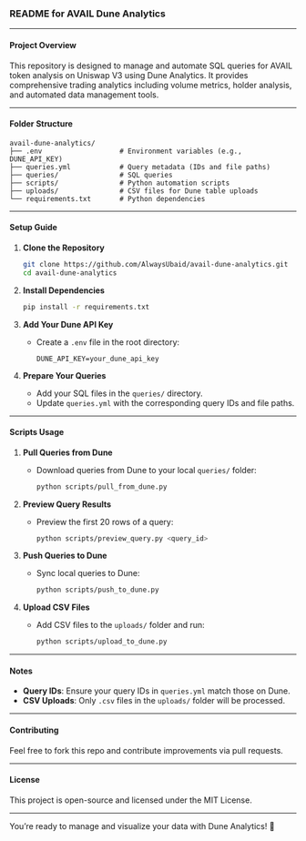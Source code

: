 ### **README for AVAIL Dune Analytics**

---

#### **Project Overview**
This repository is designed to manage and automate SQL queries for AVAIL token analysis on Uniswap V3 using Dune Analytics. It provides comprehensive trading analytics including volume metrics, holder analysis, and automated data management tools.

---

#### **Folder Structure**
```
avail-dune-analytics/
├── .env                   # Environment variables (e.g., DUNE_API_KEY)
├── queries.yml            # Query metadata (IDs and file paths)
├── queries/               # SQL queries
├── scripts/               # Python automation scripts
├── uploads/               # CSV files for Dune table uploads
└── requirements.txt       # Python dependencies
```

---

#### **Setup Guide**
1. **Clone the Repository**
   ```bash
   git clone https://github.com/AlwaysUbaid/avail-dune-analytics.git
   cd avail-dune-analytics
   ```

2. **Install Dependencies**
   ```bash
   pip install -r requirements.txt
   ```

3. **Add Your Dune API Key**
   - Create a `.env` file in the root directory:
     ```plaintext
     DUNE_API_KEY=your_dune_api_key
     ```

4. **Prepare Your Queries**
   - Add your SQL files in the `queries/` directory.
   - Update `queries.yml` with the corresponding query IDs and file paths.

---

#### **Scripts Usage**

1. **Pull Queries from Dune**
   - Download queries from Dune to your local `queries/` folder:
     ```bash
     python scripts/pull_from_dune.py
     ```

2. **Preview Query Results**
   - Preview the first 20 rows of a query:
     ```bash
     python scripts/preview_query.py <query_id>
     ```

3. **Push Queries to Dune**
   - Sync local queries to Dune:
     ```bash
     python scripts/push_to_dune.py
     ```

4. **Upload CSV Files**
   - Add CSV files to the `uploads/` folder and run:
     ```bash
     python scripts/upload_to_dune.py
     ```

---

#### **Notes**
- **Query IDs**: Ensure your query IDs in `queries.yml` match those on Dune.
- **CSV Uploads**: Only `.csv` files in the `uploads/` folder will be processed.

---

#### **Contributing**
Feel free to fork this repo and contribute improvements via pull requests.

---

#### **License**
This project is open-source and licensed under the MIT License.

---

You’re ready to manage and visualize your data with Dune Analytics! 🎉

